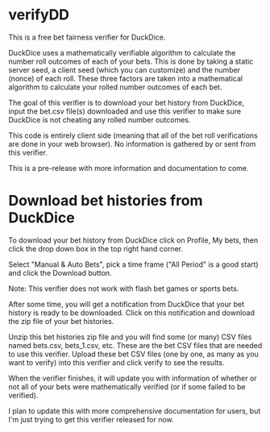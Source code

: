 # verifyDD

This is a free bet fairness verifier for DuckDice.

DuckDice uses a mathematically verifiable algorithm to calculate the number roll outcomes of each of your bets.  This is done by taking a static server seed, a client seed (which you can customize) and the number (nonce) of each roll.  These three factors are taken into a mathematical algorithm to calculate your rolled number outcomes of each bet.

The goal of this verifier is to download your bet history from DuckDice, input the bet.csv file(s) downloaded and use this verifier to make sure DuckDice is not cheating any rolled number outcomes.

This code is entirely client side (meaning that all of the bet roll verifications are done in your web browser).  No information is gathered by or sent from this verifier.

This is a pre-release with more information and documentation to come.

# Download bet histories from DuckDice

To download your bet history from DuckDice click on Profile, My bets, then click the drop down box in the top right hand corner.

Select "Manual & Auto Bets", pick a time frame ("All Period" is a good start) and click the Download button. 

Note: This verifier does not work with flash bet games or sports bets.

After some time, you will get a notification from DuckDice that your bet history is ready to be downloaded.  Click on this notification and download the zip file of your bet histories.

Unzip this bet histories zip file and you will find some (or many) CSV files named bets.csv, bets_1.csv, etc.  These are the bet CSV files that are needed to use this verifier.  Upload these bet CSV files (one by one, as many as you want to verify) into this verifier and click verify to see the results.

When the verifier finishes, it will update you with information of whether or not all of your bets were mathematically verified (or if some failed to be verified).

I plan to update this with more comprehensive documentation for users, but I'm just trying to get this verifier released for now.
